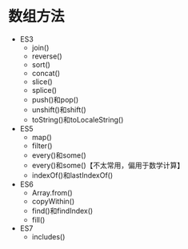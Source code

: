# 数组方法
- ES3
    - join()
    - reverse()
    - sort()
    - concat()
    - slice()
    - splice()
    - push()和pop()
    - unshift()和shift()
    - toString()和toLocaleString()
- ES5
    - map()
    - filter()
    - every()和some()
    - every()和some()【不太常用，偏用于数学计算】
    - indexOf()和lastIndexOf()
- ES6
    - Array.from()
    - copyWithin()
    - find()和findIndex()
    - fill()
- ES7
    - includes()